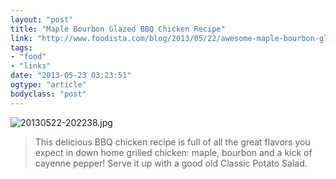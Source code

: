 ```yaml
---
layout: "post"
title: "Maple Bourbon Glazed BBQ Chicken Recipe"
link: "http://www.foodista.com/blog/2013/05/22/awesome-maple-bourbon-glazed-bbq-chicken-recipe#"
tags: 
- "food"
- "links"
date: "2013-05-23 03:23:51"
ogtype: "article"
bodyclass: "post"
---
```


![20130522-202238.jpg](http://cdn.rogerstringer.com/wp-content/uploads/2013/05/20130522-202238.jpg)

> This delicious BBQ chicken recipe is full of all the great flavors you expect in down home grilled chicken: maple, bourbon and a kick of cayenne pepper! Serve it up with a good old Classic Potato Salad.